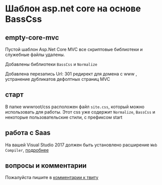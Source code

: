 # Шаблон asp.net core на основе BassCss

## empty-core-mvc
Пустой шаблон Asp.Net Core MVC все скриптовые библиотеки и служебные файлы удалены.

Добавлены библиотеки `BassCss` и `Normalize`

Добавлена перезапись Url: 301 редирект для домена с www , устранение дубликатов дефолтных страниц MVC

## старт
В папке  wwwroot/css расположен файл `site.css`, который можно использовать для работы. Этот css уже содержит `Normalize`, `BassCss` и некоторые пользовательские стили, с префиксом start

## работа с Saas
На вашей Visual Studio 2017 должен быть установлено расширение `Web Compiler`, [подробнее](https://twitter.com/creativcode/status/860030367289544705)

## вопросы и комментарии
Пожалуйста пишите в [комментарии к твиту](https://twitter.com/creativcode/status/862233753636261888)
